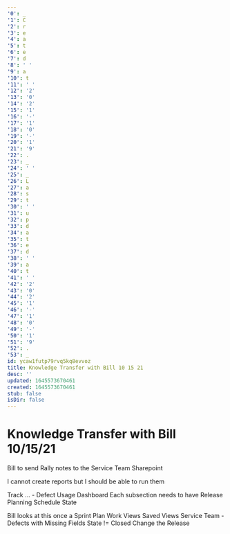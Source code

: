 ```yaml
---
'0': _
'1': C
'2': r
'3': e
'4': a
'5': t
'6': e
'7': d
'8': ' '
'9': a
'10': t
'11': ' '
'12': '2'
'13': '0'
'14': '2'
'15': '1'
'16': '-'
'17': '1'
'18': '0'
'19': '-'
'20': '1'
'21': '9'
'22': .
'23': _
'24': ' '
'25': _
'26': L
'27': a
'28': s
'29': t
'30': ' '
'31': u
'32': p
'33': d
'34': a
'35': t
'36': e
'37': d
'38': ' '
'39': a
'40': t
'41': ' '
'42': '2'
'43': '0'
'44': '2'
'45': '1'
'46': '-'
'47': '1'
'48': '0'
'49': '-'
'50': '1'
'51': '9'
'52': .
'53': _
id: ycaw1futp79rvq5kq8evvoz
title: Knowledge Transfer with Bill 10 15 21
desc: ''
updated: 1645573670461
created: 1645573670461
stub: false
isDir: false
---
```


# Knowledge Transfer with Bill 10/15/21


Bill to send Rally notes to the Service Team Sharepoint

I cannot create reports but I should be able to run them

Track
... - Defect Usage Dashboard
Each subsection needs to have
Release Planning
Schedule State

Bill looks at this once a Sprint
Plan
Work Views
Saved Views
Service Team - Defects with Missing Fields
State != Closed
Change the Release

